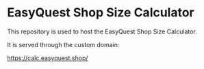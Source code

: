 # EasyQuest Shop Size Calculator

This repository is used to host the EasyQuest Shop Size Calculator.

It is served through the custom domain:

https://calc.easyquest.shop/

